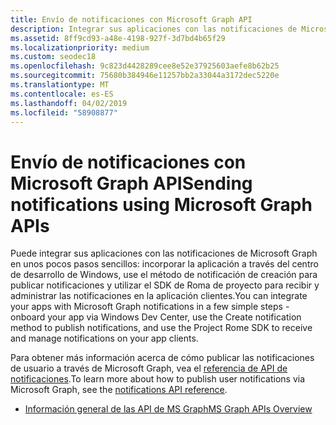 ```yaml
---
title: Envío de notificaciones con Microsoft Graph API
description: Integrar sus aplicaciones con las notificaciones de Microsoft Graph en unos pocos pasos sencillos.
ms.assetid: 8ff9cd93-a48e-4198-927f-3d7bd4b65f29
ms.localizationpriority: medium
ms.custom: seodec18
ms.openlocfilehash: 9c823d4428289cee8e52e37925603aefe8b62b25
ms.sourcegitcommit: 75680b384946e11257bb2a33044a3172dec5220e
ms.translationtype: MT
ms.contentlocale: es-ES
ms.lasthandoff: 04/02/2019
ms.locfileid: "58908877"
---
```

# <a name="sending-notifications-using-microsoft-graph-apis"></a><span data-ttu-id="6c128-103">Envío de notificaciones con Microsoft Graph API</span><span class="sxs-lookup"><span data-stu-id="6c128-103">Sending notifications using Microsoft Graph APIs</span></span>

<span data-ttu-id="6c128-104">Puede integrar sus aplicaciones con las notificaciones de Microsoft Graph en unos pocos pasos sencillos: incorporar la aplicación a través del centro de desarrollo de Windows, use el método de notificación de creación para publicar notificaciones y utilizar el SDK de Roma de proyecto para recibir y administrar las notificaciones en la aplicación clientes.</span><span class="sxs-lookup"><span data-stu-id="6c128-104">You can integrate your apps with Microsoft Graph notifications in a few simple steps - onboard your app via Windows Dev Center, use the Create notification method to publish notifications, and use the Project Rome SDK to receive and manage notifications on your app clients.</span></span>

<span data-ttu-id="6c128-105">Para obtener más información acerca de cómo publicar las notificaciones de usuario a través de Microsoft Graph, vea el [referencia de API de notificaciones](https://developer.microsoft.com/graph/docs/api-reference/beta/resources/notifications-api-overview).</span><span class="sxs-lookup"><span data-stu-id="6c128-105">To learn more about how to publish user notifications via Microsoft Graph, see the [notifications API reference](https://developer.microsoft.com/graph/docs/api-reference/beta/resources/notifications-api-overview).</span></span>

* [<span data-ttu-id="6c128-106">Información general de las API de MS Graph</span><span class="sxs-lookup"><span data-stu-id="6c128-106">MS Graph APIs Overview</span></span>](https://developer.microsoft.com/en-us/graph/docs/concepts/notifications-concept-overview)
